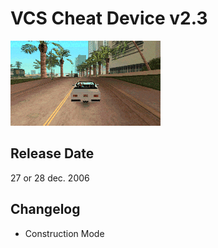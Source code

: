 # VCS Cheat Device v2.3

![1 CD v2.3](<../../../../Pictures/VCSOverpass.gif>)

## Release Date
27 or 28 dec. 2006

## Changelog
 - Construction Mode